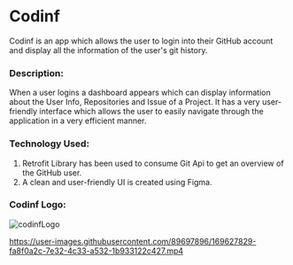 # Codinf
Codinf is an app which allows the user to login into their GitHub account and display all the information of the user's git history.

### Description:
When a user logins a dashboard appears which can display information about the User Info, Repositories and Issue of a Project. 
It has a very user-friendly interface which allows the user to easily navigate through the application in a very efficient manner.

### Technology Used:
1. Retrofit Library has been used to consume Git Api to get an overview of the GitHub user.
2. A clean and user-friendly UI is created using Figma.

### Codinf Logo:
![codinfLogo](https://user-images.githubusercontent.com/89697896/169598203-48b5aec5-6b31-4ae2-abeb-047eefec225b.png)




https://user-images.githubusercontent.com/89697896/169627829-fa8f0a2c-7e32-4c33-a532-1b933122c427.mp4

